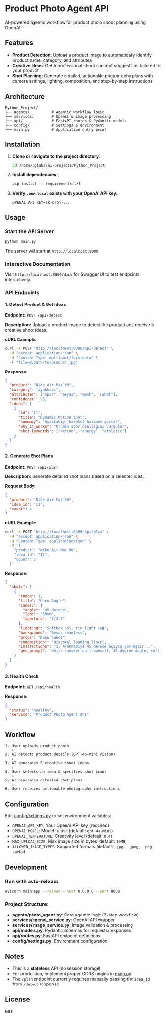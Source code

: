 # Product Photo Agent API

AI-powered agentic workflow for product photo shoot planning using OpenAI.

## Features

- **Product Detection**: Upload a product image to automatically identify product name, category, and attributes
- **Creative Ideas**: Get 5 professional shoot concept suggestions tailored to your product
- **Shot Planning**: Generate detailed, actionable photography plans with camera settings, lighting, composition, and step-by-step instructions

## Architecture

```
Python_Project/
├── agents/          # Agentic workflow logic
├── services/        # OpenAI & image processing
├── api/             # FastAPI routes & Pydantic models
├── config/          # Settings & environment
└── main.py          # Application entry point
```

## Installation

1. **Clone or navigate to the project directory:**
   ```bash
   cd /home/cglabs/ai-projects/Python_Project
   ```

2. **Install dependencies:**
   ```bash
   pip install -r requirements.txt
   ```

3. **Verify `.env.local` exists with your OpenAI API key:**
   ```
   OPENAI_API_KEY=sk-proj-...
   ```

## Usage

### Start the API Server

```bash
python main.py
```

The server will start at `http://localhost:8000`

### Interactive Documentation

Visit `http://localhost:8000/docs` for Swagger UI to test endpoints interactively.

### API Endpoints

#### 1. Detect Product & Get Ideas

**Endpoint:** `POST /api/detect`

**Description:** Upload a product image to detect the product and receive 5 creative shoot ideas.

**cURL Example:**
```bash
curl -X POST "http://localhost:8000/api/detect" \
  -H "accept: application/json" \
  -H "Content-Type: multipart/form-data" \
  -F "file=@/path/to/product.jpg"
```

**Response:**
```json
{
  "product": "Nike Air Max 90",
  "category": "ayakkabı",
  "attributes": ["spor", "beyaz", "mesh", "rahat"],
  "confidence": 95,
  "ideas": [
    {
      "id": "I1",
      "title": "Dynamic Motion Shot",
      "summary": "Ayakkabıyı hareket halinde göster",
      "why_it_works": "Ürünün spor özelliğini vurgular",
      "shot_keywords": ["action", "energy", "athletic"]
    }
  ]
}
```

#### 2. Generate Shot Plans

**Endpoint:** `POST /api/plan`

**Description:** Generate detailed shot plans based on a selected idea.

**Request Body:**
```json
{
  "product": "Nike Air Max 90",
  "idea_id": "I1",
  "count": 5
}
```

**cURL Example:**
```bash
curl -X POST "http://localhost:8000/api/plan" \
  -H "accept: application/json" \
  -H "Content-Type: application/json" \
  -d '{
    "product": "Nike Air Max 90",
    "idea_id": "I1",
    "count": 5
  }'
```

**Response:**
```json
{
  "shots": [
    {
      "index": 1,
      "title": "Hero Angle",
      "camera": {
        "angle": "45 derece",
        "lens": "50mm",
        "aperture": "f/2.8"
      },
      "lighting": "Softbox sol, rim light sağ",
      "background": "Beyaz seamless",
      "props": "Koşu bandı",
      "composition": "Diagonal leading lines",
      "instructions": "1. Ayakkabıyı 45 derece açıyla yerleştir...",
      "gen_prompt": "white sneaker on treadmill, 45 degree angle, soft lighting"
    }
  ]
}
```

#### 3. Health Check

**Endpoint:** `GET /api/health`

**Response:**
```json
{
  "status": "healthy",
  "service": "Product Photo Agent API"
}
```

## Workflow

```
1. User uploads product photo
   ↓
2. AI detects product details (GPT-4o-mini Vision)
   ↓
3. AI generates 5 creative shoot ideas
   ↓
4. User selects an idea & specifies shot count
   ↓
5. AI generates detailed shot plans
   ↓
6. User receives actionable photography instructions
```

## Configuration

Edit [config/settings.py](config/settings.py) or set environment variables:

- `OPENAI_API_KEY`: Your OpenAI API key (required)
- `OPENAI_MODEL`: Model to use (default: `gpt-4o-mini`)
- `OPENAI_TEMPERATURE`: Creativity level (default: `0.4`)
- `MAX_UPLOAD_SIZE`: Max image size in bytes (default: `10MB`)
- `ALLOWED_IMAGE_TYPES`: Supported formats (default: `.jpg, .jpeg, .png, .webp`)

## Development

### Run with auto-reload:
```bash
uvicorn main:app --reload --host 0.0.0.0 --port 8000
```

### Project Structure:

- **agents/photo_agent.py**: Core agentic logic (3-step workflow)
- **services/openai_service.py**: OpenAI API wrapper
- **services/image_service.py**: Image validation & processing
- **api/models.py**: Pydantic schemas for requests/responses
- **api/routes.py**: FastAPI endpoint definitions
- **config/settings.py**: Environment configuration

## Notes

- This is a **stateless** API (no session storage)
- For production, implement proper CORS origins in [main.py](main.py)
- The `/plan` endpoint currently requires manually passing the `idea_id` from `/detect` response

## License

MIT
